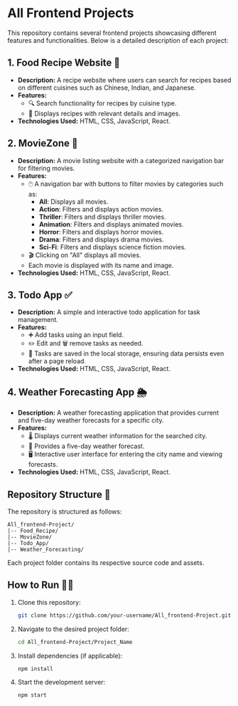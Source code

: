 # All Frontend Projects

This repository contains several frontend projects showcasing different features and functionalities. Below is a detailed description of each project:

## 1. Food Recipe Website 🍜
- **Description:** A recipe website where users can search for recipes based on different cuisines such as Chinese, Indian, and Japanese.
- **Features:**
  - 🔍 Search functionality for recipes by cuisine type.
  - 📸 Displays recipes with relevant details and images.
- **Technologies Used:** HTML, CSS, JavaScript, React.

## 2. MovieZone 🎥
- **Description:** A movie listing website with a categorized navigation bar for filtering movies.
- **Features:**
  - 🖱️ A navigation bar with buttons to filter movies by categories such as:
    - **All**: Displays all movies.
    - **Action**: Filters and displays action movies.
    - **Thriller**: Filters and displays thriller movies.
    - **Animation**: Filters and displays animated movies.
    - **Horror**: Filters and displays horror movies.
    - **Drama**: Filters and displays drama movies.
    - **Sci-Fi**: Filters and displays science fiction movies.
  - 🎬 Clicking on "All" displays all movies.
  - Each movie is displayed with its name and image.
- **Technologies Used:** HTML, CSS, JavaScript, React.

## 3. Todo App ✅
- **Description:** A simple and interactive todo application for task management.
- **Features:**
  - ➕ Add tasks using an input field.
  - ✏️ Edit and 🗑️ remove tasks as needed.
  - 💾 Tasks are saved in the local storage, ensuring data persists even after a page reload.
- **Technologies Used:** HTML, CSS, JavaScript, React.

## 4. Weather Forecasting App 🌦️
- **Description:** A weather forecasting application that provides current and five-day weather forecasts for a specific city.
- **Features:**
  - 🌡️ Displays current weather information for the searched city.
  - 📅 Provides a five-day weather forecast.
  - 🖥️ Interactive user interface for entering the city name and viewing forecasts.
- **Technologies Used:** HTML, CSS, JavaScript, React.

## Repository Structure 📂
The repository is structured as follows:
```
All_frontend-Project/
|-- Food_Recipe/
|-- MovieZone/
|-- Todo_App/
|-- Weather_Forecasting/
```

Each project folder contains its respective source code and assets.

## How to Run 🏃‍♂️
1. Clone this repository:
   ```bash
   git clone https://github.com/your-username/All_frontend-Project.git
   ```
2. Navigate to the desired project folder:
   ```bash
   cd All_frontend-Project/Project_Name
   ```
3. Install dependencies (if applicable):
   ```bash
   npm install
   ```
4. Start the development server:
   ```bash
   npm start
   ```
